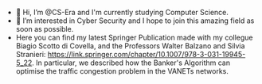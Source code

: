 - 👋 Hi, I’m @CS-Era and I'm currently studying Computer Science.
- 👀 I’m interested in Cyber Security and I hope to join this amazing field as soon as possible.
- Here you can find my latest Springer Publication made with my collegue Biagio Scotto di Covella, and the Professors Walter Balzano and Silvia Stranieri: https://link.springer.com/chapter/10.1007/978-3-031-19945-5_22. In particular, we described how the Banker's Algorithm can optimise the traffic congestion problem in the VANETs networks.

<!---
CS-Era/CS-Era is a ✨ special ✨ repository because its `README.md` (this file) appears on your GitHub profile.
You can click the Preview link to take a look at your changes.
--->
